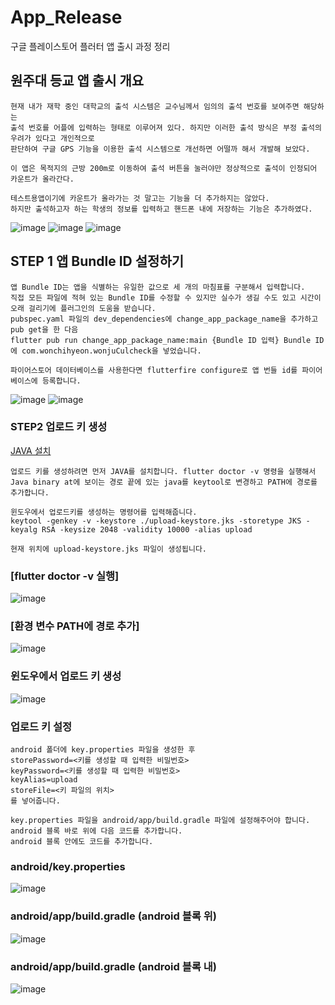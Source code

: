 # App_Release
구글 플레이스토어 플러터 앱 출시 과정 정리


## 원주대 등교 앱 출시 개요
```
현재 내가 재학 중인 대학교의 출석 시스템은 교수님께서 임의의 출석 번호를 보여주면 해당하는 
출석 번호를 어플에 입력하는 형태로 이루어져 있다. 하지만 이러한 출석 방식은 부정 출석의 우려가 있다고 개인적으로
판단하여 구글 GPS 기능을 이용한 출석 시스템으로 개선하면 어떨까 해서 개발해 보았다.

이 앱은 목적지의 근방 200m로 이동하여 출석 버튼을 눌러야만 정상적으로 출석이 인정되어 카운트가 올라간다.

테스트용앱이기에 카운트가 올라가는 것 말고는 기능을 더 추가하지는 않았다.
하지만 출석하고자 하는 학생의 정보를 입력하고 핸드폰 내에 저장하는 기능은 추가하였다.
```
![image](https://user-images.githubusercontent.com/58906858/219273873-e2873a38-94c5-4386-bee8-bce618f3acc2.png)
![image](https://user-images.githubusercontent.com/58906858/219273823-a60251d0-848c-4682-b3de-e290408850d7.png)
![image](https://user-images.githubusercontent.com/58906858/219273749-961bdf81-923a-40ba-9a6f-a4e10768208b.png)

## STEP 1 앱 Bundle ID 설정하기
```
앱 Bundle ID는 앱을 식별하는 유일한 값으로 세 개의 마침표를 구분해서 입력합니다.
직접 모든 파일에 적혀 있는 Bundle ID를 수정할 수 있지만 실수가 생길 수도 있고 시간이 오래 걸리기에 플러그인의 도움을 받습니다.
pubspec.yaml 파일의 dev_dependencies에 change_app_package_name을 추가하고 pub get을 한 다음
flutter pub run change_app_package_name:main {Bundle ID 입력} Bundle ID에 com.wonchihyeon.wonjuCulcheck을 넣었습니다.

파이어스토어 데이터베이스를 사용한다면 flutterfire configure로 앱 번들 id를 파이어베이스에 등록합니다.
```
![image](https://user-images.githubusercontent.com/58906858/219274689-66a6c77a-efec-45a2-8b28-301aca6a9826.png)
![image](https://user-images.githubusercontent.com/58906858/219275097-72cb5047-e98d-411f-8fd0-b95fd482daa8.png)

### STEP2 업로드 키 생성
[JAVA 설치](https://www.java.com/ko/download)
```
업로드 키를 생성하려면 먼저 JAVA를 설치합니다. flutter doctor -v 명령을 실행해서
Java binary at에 보이는 경로 끝에 있는 java를 keytool로 변경하고 PATH에 경로를 추가합니다.

윈도우에서 업로드키를 생성하는 명령어를 입력해줍니다.
keytool -genkey -v -keystore ./upload-keystore.jks -storetype JKS -keyalg RSA -keysize 2048 -validity 10000 -alias upload

현재 위치에 upload-keystore.jks 파일이 생성됩니다.
```
### [flutter doctor -v 실행]
![image](https://user-images.githubusercontent.com/58906858/219276631-abf7c21e-e8ec-4869-a6be-6c8a75a2548e.png)

### [환경 변수 PATH에 경로 추가]
![image](https://user-images.githubusercontent.com/58906858/219276814-e7d67309-c451-45d1-8a5d-49c5d76bf345.png)

### 윈도우에서 업로드 키 생성
![image](https://user-images.githubusercontent.com/58906858/219279287-2b2ebe56-2e46-47b5-98ef-86f1d25c9479.png)

### 업로드 키 설정
```
android 폴더에 key.properties 파일을 생성한 후
storePassword=<키를 생성할 때 입력한 비밀번호>
keyPassword=<키를 생성할 때 입력한 비밀번호>
keyAlias=upload
storeFile=<키 파일의 위치>
를 넣어줍니다.

key.properties 파일을 android/app/build.gradle 파일에 설정해주어야 합니다.
android 블록 바로 위에 다음 코드를 추가합니다.
android 블록 안에도 코드를 추가합니다.
```
### android/key.properties
![image](https://user-images.githubusercontent.com/58906858/219279792-63c8ddd3-263e-4206-b0b9-ff2575bf381b.png)

### android/app/build.gradle (android 블록 위)
![image](https://user-images.githubusercontent.com/58906858/219280191-720f1395-fc58-4ca3-bb20-c6db17f80de5.png)

### android/app/build.gradle (android 블록 내)
![image](https://user-images.githubusercontent.com/58906858/219280640-d75aa9c7-9bf6-42cc-bdcb-acdb2cb2f98e.png)

